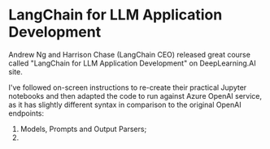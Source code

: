 # LangChain for LLM Application Development

Andrew Ng and Harrison Chase (LangChain CEO) released great course called "LangChain for LLM Application Development" on DeepLearning.AI site.

I've followed on-screen instructions to re-create their practical Jupyter notebooks and then adapted the code to run against Azure OpenAI service, as it has slightly different syntax in comparison to the original OpenAI endpoints:

1. Models, Prompts and Output Parsers;
2. 
